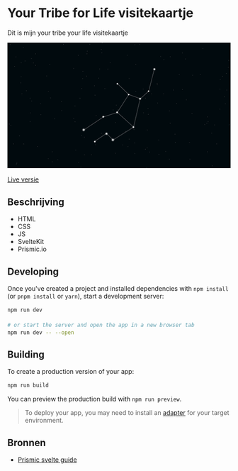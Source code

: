 # Your Tribe for Life visitekaartje

Dit is mijn your tribe your life visitekaartje

![Virgo](/assets/your-tribe-for-life-profile-card-two.vercel.app_.png)

[Live versie](https://your-tribe-for-life-profile-card-two.vercel.app/)

## Beschrijving
* HTML
* CSS
* JS
* SvelteKit
* Prismic.io

## Developing

Once you've created a project and installed dependencies with `npm install` (or `pnpm install` or `yarn`), start a development server:

```bash
npm run dev

# or start the server and open the app in a new browser tab
npm run dev -- --open
```

## Building

To create a production version of your app:

```bash
npm run build
```

You can preview the production build with `npm run preview`.

> To deploy your app, you may need to install an [adapter](https://kit.svelte.dev/docs/adapters) for your target environment.

## Bronnen
* [Prismic svelte guide](https://prismic.io/docs/technologies/svelte)
